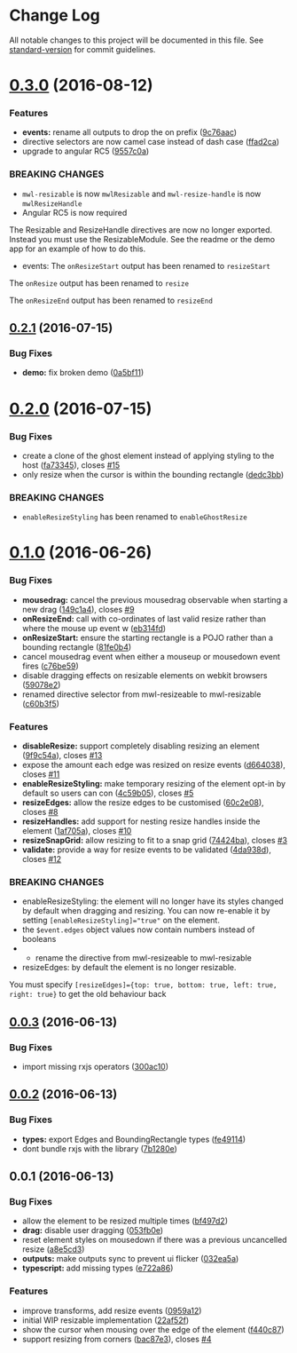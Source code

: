 # Change Log

All notable changes to this project will be documented in this file. See [standard-version](https://github.com/conventional-changelog/standard-version) for commit guidelines.

<a name="0.3.0"></a>
# [0.3.0](https://github.com/mattlewis92/angular2-resizable/compare/v0.2.1...v0.3.0) (2016-08-12)


### Features

* **events:** rename all outputs to drop the on prefix ([9c76aac](https://github.com/mattlewis92/angular2-resizable/commit/9c76aac))
* directive selectors are now camel case instead of dash case ([ffad2ca](https://github.com/mattlewis92/angular2-resizable/commit/ffad2ca))
* upgrade to angular RC5 ([9557c0a](https://github.com/mattlewis92/angular2-resizable/commit/9557c0a))


### BREAKING CHANGES

* `mwl-resizable` is now `mwlResizable` and `mwl-resize-handle` is now `mwlResizeHandle`
* Angular RC5 is now required

The Resizable and ResizeHandle directives are now no longer exported. Instead you must use the ResizableModule. See the readme or the demo app for an example of how to do this.
* events: The `onResizeStart` output has been renamed to `resizeStart`

The `onResize` output has been renamed to `resize`

The `onResizeEnd` output has been renamed to `resizeEnd`



<a name="0.2.1"></a>
## [0.2.1](https://github.com/mattlewis92/angular2-resizable/compare/v0.2.0...v0.2.1) (2016-07-15)


### Bug Fixes

* **demo:** fix broken demo ([0a5bf11](https://github.com/mattlewis92/angular2-resizable/commit/0a5bf11))



<a name="0.2.0"></a>
# [0.2.0](https://github.com/mattlewis92/angular2-resizable/compare/v0.1.0...v0.2.0) (2016-07-15)


### Bug Fixes

* create a clone of the ghost element instead of applying styling to the host ([fa73345](https://github.com/mattlewis92/angular2-resizable/commit/fa73345)), closes [#15](https://github.com/mattlewis92/angular2-resizable/issues/15)
* only resize when the cursor is within the bounding rectangle ([dedc3bb](https://github.com/mattlewis92/angular2-resizable/commit/dedc3bb))


### BREAKING CHANGES

* `enableResizeStyling` has been renamed to `enableGhostResize`



<a name="0.1.0"></a>
# [0.1.0](https://github.com/mattlewis92/angular2-resizable/compare/v0.0.3...v0.1.0) (2016-06-26)


### Bug Fixes

* **mousedrag:** cancel the previous mousedrag observable when starting a new drag ([149c1a4](https://github.com/mattlewis92/angular2-resizable/commit/149c1a4)), closes [#9](https://github.com/mattlewis92/angular2-resizable/issues/9)
* **onResizeEnd:** call with co-ordinates of last valid resize rather than where the mouse up event w ([eb314fd](https://github.com/mattlewis92/angular2-resizable/commit/eb314fd))
* **onResizeStart:** ensure the starting rectangle is a POJO rather than a bounding rectangle ([81fe0b4](https://github.com/mattlewis92/angular2-resizable/commit/81fe0b4))
* cancel mousedrag event when either a mouseup or mousedown event fires ([c76be59](https://github.com/mattlewis92/angular2-resizable/commit/c76be59))
* disable dragging effects on resizable elements on webkit browsers ([59078e2](https://github.com/mattlewis92/angular2-resizable/commit/59078e2))
* renamed directive selector from mwl-resizeable to mwl-resizable ([c60b3f5](https://github.com/mattlewis92/angular2-resizable/commit/c60b3f5))


### Features

* **disableResize:** support completely disabling resizing an element ([9f9c54a](https://github.com/mattlewis92/angular2-resizable/commit/9f9c54a)), closes [#13](https://github.com/mattlewis92/angular2-resizable/issues/13)
* expose the amount each edge was resized on resize events ([d664038](https://github.com/mattlewis92/angular2-resizable/commit/d664038)), closes [#11](https://github.com/mattlewis92/angular2-resizable/issues/11)
* **enableResizeStyling:** make temporary resizing of the element opt-in by default so users can con ([4c59b05](https://github.com/mattlewis92/angular2-resizable/commit/4c59b05)), closes [#5](https://github.com/mattlewis92/angular2-resizable/issues/5)
* **resizeEdges:** allow the resize edges to be customised ([60c2e08](https://github.com/mattlewis92/angular2-resizable/commit/60c2e08)), closes [#8](https://github.com/mattlewis92/angular2-resizable/issues/8)
* **resizeHandles:** add support for nesting resize handles inside the element ([1af705a](https://github.com/mattlewis92/angular2-resizable/commit/1af705a)), closes [#10](https://github.com/mattlewis92/angular2-resizable/issues/10)
* **resizeSnapGrid:** allow resizing to fit to a snap grid ([74424ba](https://github.com/mattlewis92/angular2-resizable/commit/74424ba)), closes [#3](https://github.com/mattlewis92/angular2-resizable/issues/3)
* **validate:** provide a way for resize events to be validated ([4da938d](https://github.com/mattlewis92/angular2-resizable/commit/4da938d)), closes [#12](https://github.com/mattlewis92/angular2-resizable/issues/12)


### BREAKING CHANGES

* enableResizeStyling: the element will no longer have its styles changed by default when dragging and
resizing. You can now re-enable it by setting `[enableResizeStyling]="true"` on the element.
* the `$event.edges` object values now contain numbers instead of booleans
* - rename the directive from mwl-resizeable to mwl-resizable
* resizeEdges: by default the element is no longer resizable.

You must specify `[resizeEdges]={top: true, bottom: true, left: true, right: true}` to get the old behaviour back



<a name="0.0.3"></a>
## [0.0.3](https://github.com/mattlewis92/angular2-resizable/compare/v0.0.2...v0.0.3) (2016-06-13)


### Bug Fixes

* import missing rxjs operators ([300ac10](https://github.com/mattlewis92/angular2-resizable/commit/300ac10))



<a name="0.0.2"></a>
## [0.0.2](https://github.com/mattlewis92/angular2-resizable/compare/v0.0.1...v0.0.2) (2016-06-13)


### Bug Fixes

* **types:** export Edges and BoundingRectangle types ([fe49114](https://github.com/mattlewis92/angular2-resizable/commit/fe49114))
* dont bundle rxjs with the library ([7b1280e](https://github.com/mattlewis92/angular2-resizable/commit/7b1280e))



<a name="0.0.1"></a>
## 0.0.1 (2016-06-13)


### Bug Fixes

* allow the element to be resized multiple times ([bf497d2](https://github.com/mattlewis92/angular2-resizable/commit/bf497d2))
* **drag:** disable user dragging ([053fb0e](https://github.com/mattlewis92/angular2-resizable/commit/053fb0e))
* reset element styles on mousedown if there was a previous uncancelled resize ([a8e5cd3](https://github.com/mattlewis92/angular2-resizable/commit/a8e5cd3))
* **outputs:** make outputs sync to prevent ui flicker ([032ea5a](https://github.com/mattlewis92/angular2-resizable/commit/032ea5a))
* **typescript:** add missing types ([e722a86](https://github.com/mattlewis92/angular2-resizable/commit/e722a86))


### Features

* improve transforms, add resize events ([0959a12](https://github.com/mattlewis92/angular2-resizable/commit/0959a12))
* initial WIP resizable implementation ([22af52f](https://github.com/mattlewis92/angular2-resizable/commit/22af52f))
* show the cursor when mousing over the edge of the element ([f440c87](https://github.com/mattlewis92/angular2-resizable/commit/f440c87))
* support resizing from corners ([bac87e3](https://github.com/mattlewis92/angular2-resizable/commit/bac87e3)), closes [#4](https://github.com/mattlewis92/angular2-resizable/issues/4)
